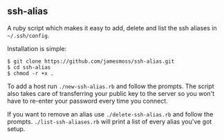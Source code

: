 ## ssh-alias

A ruby script which makes it easy to add, delete and list the ssh aliases in `~/.ssh/config`.

Installation is simple:

    $ git clone https://github.com/jamesmoss/ssh-alias.git
    $ cd ssh-alias
    $ chmod -r +x .

To add a host run `./new-ssh-alias.rb` and follow the prompts. The script also takes care of transferring your public key to the server so you won't have to re-enter your password every time you connect.

If you want to remove an alias use `./delete-ssh-alias.rb` and follow the prompts. `./list-ssh-aliases.rb` will print a list of every alias you've got setup.